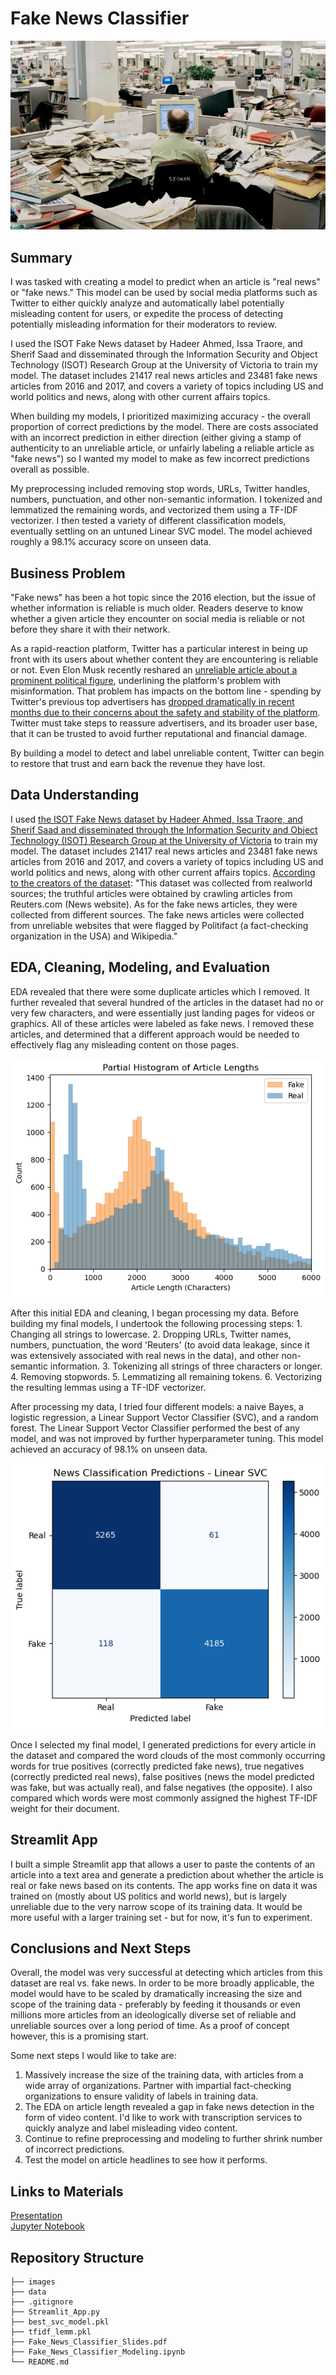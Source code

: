 # Fake News Classifier

![newsroom](images/newsroom.jpg)

## Summary
I was tasked with creating a model to predict when an article is "real news" or "fake news." This model can be used by social media platforms such as Twitter to either quickly analyze and automatically label potentially misleading content for users, or expedite the process of detecting potentially misleading information for their moderators to review.

I used the ISOT Fake News dataset by Hadeer Ahmed, Issa Traore, and Sherif Saad and disseminated through the Information Security and Object Technology (ISOT) Research Group at the University of Victoria to train my model. The dataset includes 21417 real news articles and 23481 fake news articles from 2016 and 2017, and covers a variety of topics including US and world politics and news, along with other current affairs topics.

When building my models, I prioritized maximizing accuracy - the overall proportion of correct predictions by the model. There are costs associated with an incorrect prediction in either direction (either giving a stamp of authenticity to an unreliable article, or unfairly labeling a reliable article as "fake news") so I wanted my model to make as few incorrect predictions overall as possible.

My preprocessing included removing stop words, URLs, Twitter handles, numbers, punctuation, and other non-semantic information. I tokenized and lemmatized the remaining words, and vectorized them using a TF-IDF vectorizer. I then tested a variety of different classification models, eventually settling on an untuned Linear SVC model. The model achieved roughly a 98.1% accuracy score on unseen data.

## Business Problem

"Fake news" has been a hot topic since the 2016 election, but the issue of whether information is reliable is much older. Readers deserve to know whether a given article they encounter on social media is reliable or not before they share it with their network.

As a rapid-reaction platform, Twitter has a particular interest in being up front with its users about whether content they are encountering is reliable or not. Even Elon Musk recently reshared an [unreliable article about a prominent political figure](https://www.axios.com/2022/10/30/elon-musk-paul-pelosi-tweet-rumor), underlining the platform's problem with misinformation. That problem has impacts on the bottom line - spending by Twitter's previous top advertisers has [dropped dramatically in recent months due to their concerns about the safety and stability of the platform](https://www.cnn.com/2023/02/10/tech/twitter-top-advertiser-decline/index.html). Twitter must take steps to reassure advertisers, and its broader user base, that it can be trusted to avoid further reputational and financial damage.

By building a model to detect and label unreliable content, Twitter can begin to restore that trust and earn back the revenue they have lost.

## Data Understanding

I used [the ISOT Fake News dataset by Hadeer Ahmed, Issa Traore, and Sherif Saad and disseminated through the Information Security and Object Technology (ISOT) Research Group at the University of Victoria](https://onlineacademiccommunity.uvic.ca/isot/2022/11/27/fake-news-detection-datasets/) to train my model. The dataset includes 21417 real news articles and 23481 fake news articles from 2016 and 2017, and covers a variety of topics including US and world politics and news, along with other current affairs topics. [According to the creators of the dataset](https://onlineacademiccommunity.uvic.ca/isot/wp-content/uploads/sites/7295/2023/02/ISOT_Fake_News_Dataset_ReadMe.pdf): "This dataset was collected from realworld sources; the truthful articles were obtained by crawling articles from Reuters.com (News website). As for the fake news articles, they were collected from different sources. The fake news
articles were collected from unreliable websites that were flagged by Politifact (a fact-checking
organization in the USA) and Wikipedia."

## EDA, Cleaning, Modeling, and Evaluation
EDA revealed that there were some duplicate articles which I removed. It further revealed that several hundred of the articles in the dataset had no or very few characters, and were essentially just landing pages for videos or graphics. All of these articles were labeled as fake news. I removed these articles, and determined that a different approach would be needed to effectively flag any misleading content on those pages.

![lengths](images/lengths.png)

After this initial EDA and cleaning, I began processing my data. Before building my final models, I undertook the following processing steps:
    1. Changing all strings to lowercase.
    2. Dropping URLs, Twitter names, numbers, punctuation, the word 'Reuters' (to avoid data leakage, since it was extensively associated with real news in the data), and other non-semantic information.
    3. Tokenizing all strings of three characters or longer.
    4. Removing stopwords.
    5. Lemmatizing all remaining tokens.
    6. Vectorizing the resulting lemmas using a TF-IDF vectorizer.
    
After processing my data, I tried four different models: a naive Bayes, a logistic regression, a Linear Support Vector Classifier (SVC), and a random forest. The Linear Support Vector Classifier performed the best of any model, and was not improved by further hyperparameter tuning. This model achieved an accuracy of 98.1% on unseen data.

![linearsvc](images/linearsvc.png)

Once I selected my final model, I generated predictions for every article in the dataset and compared the word clouds of the most commonly occurring words for true positives (correctly predicted fake news), true negatives (correctly predicted real news), false positives (news the model predicted was fake, but was actually real), and false negatives (the opposite). I also compared which words were most commonly assigned the highest TF-IDF weight for their document.

## Streamlit App
I built a simple Streamlit app that allows a user to paste the contents of an article into a text area and generate a prediction about whether the article is real or fake news based on its contents. The app works fine on data it was trained on (mostly about US politics and world news), but is largely unreliable due to the very narrow scope of its training data. It would be more useful with a larger training set - but for now, it's fun to experiment.

## Conclusions and Next Steps

Overall, the model was very successful at detecting which articles from this dataset are real vs. fake news. In order to be more broadly applicable, the model would have to be scaled by dramatically increasing the size and scope of the training data - preferably by feeding it thousands or even millions more articles from an ideologically diverse set of reliable and unreliable sources over a long period of time. As a proof of concept however, this is a promising start.

Some next steps I would like to take are:
1. Massively increase the size of the training data, with articles from a wide array of organizations. Partner with impartial fact-checking organizations to ensure validity of labels in training data.
2. The EDA on article length revealed a gap in fake news detection in the form of video content. I'd like to work with transcription services to quickly analyze and label misleading video content.
3. Continue to refine preprocessing and modeling to further shrink number of incorrect predictions.
4. Test the model on article headlines to see how it performs.

## Links to Materials
[Presentation](Fake_News_Classifier_Slides.pdf)  
[Jupyter Notebook](Fake_News_Classifier_Modeling.ipynb)

## Repository Structure
```
├── images
├── data
├── .gitignore
├── Streamlit_App.py
├── best_svc_model.pkl
├── tfidf_lemm.pkl
├── Fake_News_Classifier_Slides.pdf
├── Fake_News_Classifier_Modeling.ipynb
└── README.md
```
